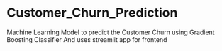 # Customer_Churn_Prediction
Machine Learning Model to predict the Customer Churn using Gradient Boosting Classifier
And uses streamlit app for frontend
